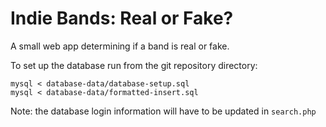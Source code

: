 Indie Bands: Real or Fake?
========

A small web app determining if a band is real or fake.

To set up the database run from the git repository directory:

```
mysql < database-data/database-setup.sql
mysql < database-data/formatted-insert.sql
```

Note: the database login information will have to be updated in `search.php`
